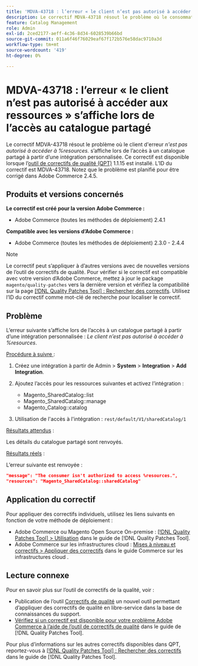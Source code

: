 ```yaml
---
title: 'MDVA-43718 : l’erreur « le client n’est pas autorisé à accéder aux ressources » s’affiche lors de l’accès au catalogue partagé'
description: Le correctif MDVA-43718 résout le problème où le consommateur d'erreur *n'est pas autorisé à accéder à %resources.* s’affiche lors de l’accès à un catalogue partagé à partir d’une intégration personnalisée. Ce correctif est disponible lorsque l’outil [Outil de correctifs de la qualité (QPT)](https://experienceleague.adobe.com/fr/docs/commerce-operations/tools/quality-patches-tool/quality-patches-tool-to-self-serve-quality-patches) 1.1.15 est installé. L’ID du correctif est MDVA-43718. Notez que le problème est planifié pour être corrigé dans Adobe Commerce 2.4.5.
feature: Catalog Management
role: Admin
exl-id: 2ced2177-aeff-4c36-8d34-6028539b66bd
source-git-commit: 011a6f46f76029eaf67f172b576e58dac9710a3d
workflow-type: tm+mt
source-wordcount: '419'
ht-degree: 0%

---
```


# MDVA-43718 : l’erreur « le client n’est pas autorisé à accéder aux ressources » s’affiche lors de l’accès au catalogue partagé

Le correctif MDVA-43718 résout le problème où le client d&#39;erreur *n&#39;est pas autorisé à accéder à %resources.* s’affiche lors de l’accès à un catalogue partagé à partir d’une intégration personnalisée. Ce correctif est disponible lorsque l’[outil de correctifs de qualité (QPT)](https://experienceleague.adobe.com/fr/docs/commerce-operations/tools/quality-patches-tool/quality-patches-tool-to-self-serve-quality-patches) 1.1.15 est installé. L’ID du correctif est MDVA-43718. Notez que le problème est planifié pour être corrigé dans Adobe Commerce 2.4.5.

## Produits et versions concernés

**Le correctif est créé pour la version Adobe Commerce :**

* Adobe Commerce (toutes les méthodes de déploiement) 2.4.1

**Compatible avec les versions d’Adobe Commerce :**

* Adobe Commerce (toutes les méthodes de déploiement) 2.3.0 - 2.4.4

>[!NOTE]
>
>Le correctif peut s’appliquer à d’autres versions avec de nouvelles versions de l’outil de correctifs de qualité. Pour vérifier si le correctif est compatible avec votre version d’Adobe Commerce, mettez à jour le package `magento/quality-patches` vers la dernière version et vérifiez la compatibilité sur la page [[!DNL Quality Patches Tool] : Rechercher des correctifs](https://experienceleague.adobe.com/fr/docs/commerce-operations/tools/quality-patches-tool/quality-patches-tool-to-self-serve-quality-patches). Utilisez l’ID du correctif comme mot-clé de recherche pour localiser le correctif.

## Problème

L’erreur suivante s’affiche lors de l’accès à un catalogue partagé à partir d’une intégration personnalisée : *Le client n’est pas autorisé à accéder à %resources*.

<u>Procédure à suivre </u> :

1. Créez une intégration à partir de Admin > **System** > **Integration** > **Add Integration**.
1. Ajoutez l’accès pour les ressources suivantes et activez l’intégration :

   * Magento_SharedCatalog::list
   * Magento_SharedCatalog::manage
   * Magento_Catalog::catalog

1. Utilisation de l&#39;accès à l&#39;intégration : `rest/default/V1/sharedCatalog/1`

<u>Résultats attendus</u> :

Les détails du catalogue partagé sont renvoyés.

<u>Résultats réels</u> :

L’erreur suivante est renvoyée :

```JSON
"message": "The consumer isn't authorized to access %resources.",
"resources": "Magento_SharedCatalog::sharedCatalog"
```

## Application du correctif

Pour appliquer des correctifs individuels, utilisez les liens suivants en fonction de votre méthode de déploiement :

* Adobe Commerce ou Magento Open Source On-premise : [[!DNL Quality Patches Tool] > Utilisation](/help/tools/quality-patches-tool/usage.md) dans le guide de [!DNL Quality Patches Tool].
* Adobe Commerce sur les infrastructures cloud : [Mises à niveau et correctifs > Appliquer des correctifs](https://experienceleague.adobe.com/docs/commerce-cloud-service/user-guide/develop/upgrade/apply-patches.html?lang=fr) dans le guide Commerce sur les infrastructures cloud .

## Lecture connexe

Pour en savoir plus sur l’outil de correctifs de la qualité, voir :

* Publication de l’outil [Correctifs de qualité](https://experienceleague.adobe.com/fr/docs/commerce-operations/tools/quality-patches-tool/quality-patches-tool-to-self-serve-quality-patches) un nouvel outil permettant d’appliquer des correctifs de qualité en libre-service dans la base de connaissances du support.
* [Vérifiez si un correctif est disponible pour votre problème Adobe Commerce à l’aide de l’outil de correctifs de qualité](/help/tools/quality-patches-tool/patches-available-in-qpt/check-patch-for-magento-issue-with-magento-quality-patches.md) dans le guide de [!DNL Quality Patches Tool].

Pour plus d’informations sur les autres correctifs disponibles dans QPT, reportez-vous à [[!DNL Quality Patches Tool] : Rechercher des correctifs](https://experienceleague.adobe.com/tools/commerce-quality-patches/index.html?lang=fr) dans le guide de [!DNL Quality Patches Tool].
